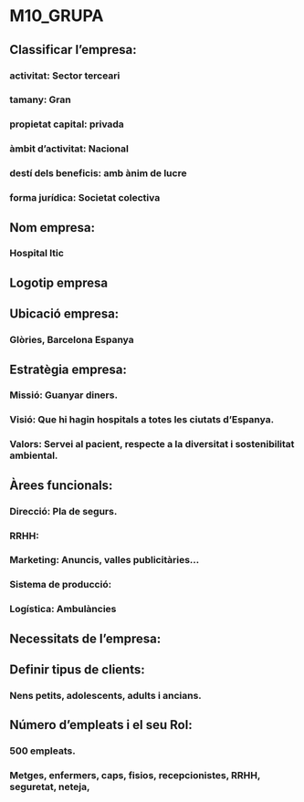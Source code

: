 # M10_GRUPA
## **Classificar l’empresa:**
### activitat: Sector terceari
### tamany: Gran
### propietat capital: privada
### àmbit d’activitat: Nacional
### destí dels beneficis: amb ànim de lucre
### forma jurídica: Societat colectiva

## **Nom empresa:**
### Hospital Itic
## **Logotip empresa**
## **Ubicació empresa:**
### Glòries, Barcelona Espanya
## **Estratègia empresa:**
### Missió: Guanyar diners.
### Visió: Que hi hagin hospitals a totes les ciutats d’Espanya.
### Valors: Servei al pacient, respecte a la diversitat i sostenibilitat ambiental.
## **Àrees funcionals:**
### Direcció: Pla de segurs.
### RRHH:
### Marketing: Anuncis, valles publicitàries…
### Sistema de producció:
### Logística: Ambulàncies
## **Necessitats de l’empresa:**

## **Definir tipus de clients:**
### Nens petits, adolescents, adults i ancians.
## **Número d’empleats i el seu Rol:**
### 500 empleats.
### Metges, enfermers, caps, fisios, recepcionistes, RRHH, seguretat, neteja,

